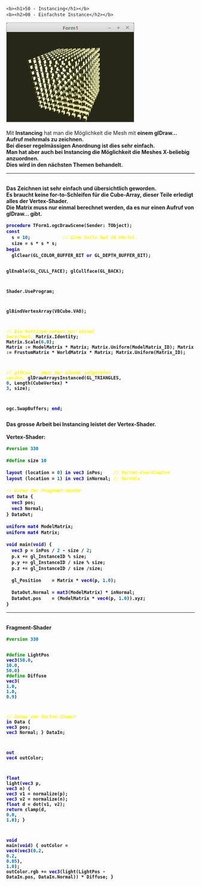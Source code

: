     <b><h1>50 - Instancing</h1></b>
    <b><h2>00 - Einfachste Instance</h2></b>
<img src="image.png" alt="Selfhtml"><br><br>
Mit <b>Instancing</b> hat man die Möglichkeit die Mesh mit <b>einem<b> glDraw... Aufruf mehrmals zu zeichnen.<br>
Bei dieser regelmässigen Anordnung ist dies sehr einfach.<br>
Man hat aber auch bei <b>Instancing</b> die Möglichkeit die Meshes X-beliebig anzuordnen.<br>
Dies wird in den nächsten Themen behandelt.<br>
<hr><br>
Das Zeichnen ist sehr einfach und übersichtlich geworden.<br>
Es braucht <b>keine</b> for-to-Schleifen für die Cube-Array, dieser Teile erledigt alles der Vertex-Shader.<br>
Die Matrix muss nur <b>einmal</b> berechnet werden, da es nur <b>einen</b> Aufruf von <b>glDraw...</b> gibt.<br>
<pre><code><b><font color="0000BB">procedure</font></b> TForm1.ogcDrawScene(Sender: TObject);
<b><font color="0000BB">const</font></b>
  s = <font color="#0077BB">10</font>;            <i><font color="#FFFF00">// Eine Seite hat 10 Würfel.</font></i>
  size = s * s * s;
<b><font color="0000BB">begin</font></b>
  glClear(GL_COLOR_BUFFER_BIT <b><font color="0000BB">or</font></b> GL_DEPTH_BUFFER_BIT);

  glEnable(GL_CULL_FACE);
  glCullface(GL_BACK);

  Shader.UseProgram;

  glBindVertexArray(VBCube.VAO);

  <i><font color="#FFFF00">// Die Matrizen werden nur einmal berechnet.</font></i>
  Matrix.Identity;
  Matrix.Scale(<font color="#0077BB">6</font>.<font color="#0077BB">0</font>);
  Matrix := ModelMatrix * Matrix;
  Matrix.Uniform(ModelMatrix_ID);
  Matrix := FrustumMatrix * WorldMatrix * Matrix;
  Matrix.Uniform(Matrix_ID);

  <i><font color="#FFFF00">// glDraw... muss nur einmal aufgerufen werden.</font></i>
  glDrawArraysInstanced(GL_TRIANGLES, <font color="#0077BB">0</font>, Length(CubeVertex) * <font color="#0077BB">3</font>, size);

  ogc.SwapBuffers;
<b><font color="0000BB">end</font></b>;</pre></code>
Das grosse Arbeit bei Instancing leistet der Vertex-Shader.<br>
<br>
<b>Vertex-Shader:</b><br>
<pre><code><b><font color="#008800">#version</font></b> <font color="#0077BB">330</font>

<b><font color="#008800">#define</font></b> size <font color="#0077BB">10</font>

<b><font color="0000BB">layout</font></b> (location = <font color="#0077BB">0</font>) <b><font color="0000BB">in</font></b> <b><font color="0000BB">vec3</font></b> inPos;    <i><font color="#FFFF00">// Vertex-Koordinaten</font></i>
<b><font color="0000BB">layout</font></b> (location = <font color="#0077BB">1</font>) <b><font color="0000BB">in</font></b> <b><font color="0000BB">vec3</font></b> inNormal; <i><font color="#FFFF00">// Normale</font></i>

<i><font color="#FFFF00">// Daten für Fragment-shader</font></i>
<b><font color="0000BB">out</font></b> Data {
  <b><font color="0000BB">vec3</font></b> pos;
  <b><font color="0000BB">vec3</font></b> Normal;
} DataOut;

<b><font color="0000BB">uniform</font></b> <b><font color="0000BB">mat4</font></b> ModelMatrix;
<b><font color="0000BB">uniform</font></b> <b><font color="0000BB">mat4</font></b> Matrix;

<b><font color="0000BB">void</font></b> main(<b><font color="0000BB">void</font></b>) {
  <b><font color="0000BB">vec3</font></b> p = inPos / <font color="#0077BB">2</font> - size / <font color="#0077BB">2</font>;
  p.x += gl_InstanceID % size;
  p.y += gl_InstanceID / size % size;
  p.z += gl_InstanceID / size /size;

  gl_Position    = Matrix * <b><font color="0000BB">vec4</font></b>(p, <font color="#0077BB">1</font>.<font color="#0077BB">0</font>);

  DataOut.Normal = <b><font color="0000BB">mat3</font></b>(ModelMatrix) * inNormal;
  DataOut.pos    = (ModelMatrix * <b><font color="0000BB">vec4</font></b>(p, <font color="#0077BB">1</font>.<font color="#0077BB">0</font>)).xyz;
}
</pre></code>
<hr><br>
<b>Fragment-Shader</b><br>
<pre><code><b><font color="#008800">#version</font></b> <font color="#0077BB">330</font>

<b><font color="#008800">#define</font></b> LightPos <b><font color="0000BB">vec3</font></b>(<font color="#0077BB">50</font>.<font color="#0077BB">0</font>, <font color="#0077BB">10</font>.<font color="#0077BB">0</font>, <font color="#0077BB">50</font>.<font color="#0077BB">0</font>)
<b><font color="#008800">#define</font></b> Diffuse  <b><font color="0000BB">vec3</font></b>( <font color="#0077BB">1</font>.<font color="#0077BB">0</font>,  <font color="#0077BB">1</font>.<font color="#0077BB">0</font>,  <font color="#0077BB">0</font>.<font color="#0077BB">9</font>)


<i><font color="#FFFF00">// Daten vom Vertex-Shader</font></i>
<b><font color="0000BB">in</font></b> Data {
  <b><font color="0000BB">vec3</font></b> pos;
  <b><font color="0000BB">vec3</font></b> Normal;
} DataIn;

<b><font color="0000BB">out</font></b> <b><font color="0000BB">vec4</font></b> outColor;

<b><font color="0000BB">float</font></b> light(<b><font color="0000BB">vec3</font></b> p, <b><font color="0000BB">vec3</font></b> n) {
  <b><font color="0000BB">vec3</font></b> v1 = normalize(p);
  <b><font color="0000BB">vec3</font></b> v2 = normalize(n);
  <b><font color="0000BB">float</font></b> d = dot(v1, v2);
  <b><font color="0000BB">return</font></b> clamp(d, <font color="#0077BB">0</font>.<font color="#0077BB">0</font>, <font color="#0077BB">1</font>.<font color="#0077BB">0</font>);
}

<b><font color="0000BB">void</font></b> main(<b><font color="0000BB">void</font></b>)
{
  outColor      = <b><font color="0000BB">vec4</font></b>(<b><font color="0000BB">vec3</font></b>(<font color="#0077BB">0</font>.<font color="#0077BB">2</font>, <font color="#0077BB">0</font>.<font color="#0077BB">2</font>, <font color="#0077BB">0</font>.<font color="#0077BB">05</font>), <font color="#0077BB">1</font>.<font color="#0077BB">0</font>);
  outColor.rgb += <b><font color="0000BB">vec3</font></b>(light(LightPos - DataIn.pos, DataIn.Normal)) * Diffuse;
}
</pre></code>

